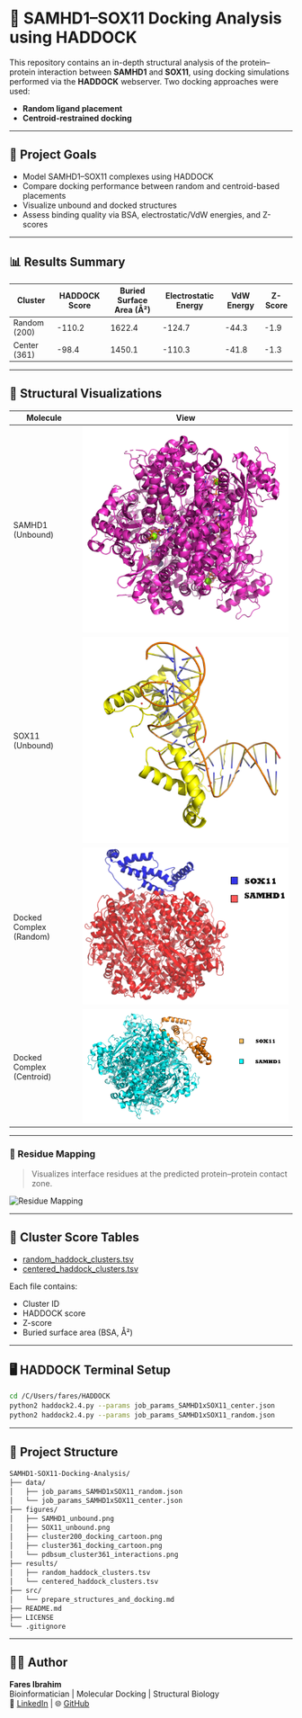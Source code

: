 # 🧬 SAMHD1–SOX11 Docking Analysis using HADDOCK

This repository contains an in-depth structural analysis of the protein–protein interaction between **SAMHD1** and **SOX11**, using docking simulations performed via the **HADDOCK** webserver. Two docking approaches were used:
- **Random ligand placement**
- **Centroid-restrained docking**

---

## 📌 Project Goals

- Model SAMHD1–SOX11 complexes using HADDOCK
- Compare docking performance between random and centroid-based placements
- Visualize unbound and docked structures
- Assess binding quality via BSA, electrostatic/VdW energies, and Z-scores

---

## 📊 Results Summary

| Cluster       | HADDOCK Score | Buried Surface Area (Å²) | Electrostatic Energy | VdW Energy | Z-Score |
|---------------|----------------|---------------------------|----------------------|------------|---------|
| Random (200)  | -110.2         | 1622.4                    | -124.7               | -44.3      | -1.9     |
| Center (361)  | -98.4          | 1450.1                    | -110.3               | -41.8      | -1.3     |

---

## 🔬 Structural Visualizations

| Molecule               | View                                               |
|------------------------|----------------------------------------------------|
| SAMHD1 (Unbound)       | ![SAMHD1](figures/SAMHD1_unbound.png)              |
| SOX11 (Unbound)        | ![SOX11](figures/SOX11_unbound.png)                |
| Docked Complex (Random)| ![Random](figures/cluster200_docking_cartoon.png)  |
| Docked Complex (Centroid)| ![Center](figures/cluster361_docking_cartoon.png) |

---

### 🧬 Residue Mapping

> Visualizes interface residues at the predicted protein–protein contact zone.

![Residue Mapping](figures/pdbsum_cluster361_interactions.png)

---

## 📂 Cluster Score Tables

- [random_haddock_clusters.tsv](results/random_haddock_clusters.tsv)
- [centered_haddock_clusters.tsv](results/centered_haddock_clusters.tsv)

Each file contains:
- Cluster ID
- HADDOCK score
- Z-score
- Buried surface area (BSA, Å²)

---

## 🖥️ HADDOCK Terminal Setup

```bash
cd /C/Users/fares/HADDOCK
python2 haddock2.4.py --params job_params_SAMHD1xSOX11_center.json
python2 haddock2.4.py --params job_params_SAMHD1xSOX11_random.json
```

---

## 📁 Project Structure

```
SAMHD1-SOX11-Docking-Analysis/
├── data/
│   ├── job_params_SAMHD1xSOX11_random.json
│   └── job_params_SAMHD1xSOX11_center.json
├── figures/
│   ├── SAMHD1_unbound.png
│   ├── SOX11_unbound.png
│   ├── cluster200_docking_cartoon.png
│   ├── cluster361_docking_cartoon.png
│   └── pdbsum_cluster361_interactions.png
├── results/
│   ├── random_haddock_clusters.tsv
│   └── centered_haddock_clusters.tsv
├── src/
│   └── prepare_structures_and_docking.md
├── README.md
├── LICENSE
└── .gitignore
```

---

## 👨‍💻 Author

**Fares Ibrahim**  
Bioinformatician | Molecular Docking | Structural Biology  
🔗 [LinkedIn](https://www.linkedin.com) | 🌐 [GitHub](https://github.com/Fares77-a11y)
